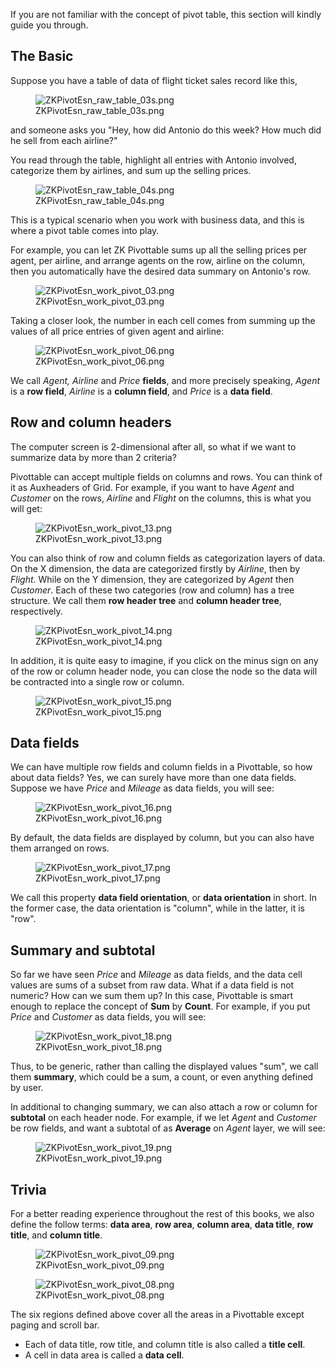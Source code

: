 If you are not familiar with the concept of pivot table, this section
will kindly guide you through.

## The Basic

Suppose you have a table of data of flight ticket sales record like
this,

<figure>
<img src="images/ZKPivotEsn_raw_table_03s.png"
title="ZKPivotEsn_raw_table_03s.png" />
<figcaption>ZKPivotEsn_raw_table_03s.png</figcaption>
</figure>

and someone asks you "Hey, how did Antonio do this week? How much did he
sell from each airline?"

You read through the table, highlight all entries with Antonio involved,
categorize them by airlines, and sum up the selling prices.

<figure>
<img src="images/ZKPivotEsn_raw_table_04s.png"
title="ZKPivotEsn_raw_table_04s.png" />
<figcaption>ZKPivotEsn_raw_table_04s.png</figcaption>
</figure>

This is a typical scenario when you work with business data, and this is
where a pivot table comes into play.

For example, you can let ZK Pivottable sums up all the selling prices
per agent, per airline, and arrange agents on the row, airline on the
column, then you automatically have the desired data summary on
Antonio's row.

<figure>
<img src="images/ZKPivotEsn_work_pivot_03.png"
title="ZKPivotEsn_work_pivot_03.png" />
<figcaption>ZKPivotEsn_work_pivot_03.png</figcaption>
</figure>

Taking a closer look, the number in each cell comes from summing up the
values of all price entries of given agent and airline:

<figure>
<img src="images/ZKPivotEsn_work_pivot_06.png"
title="ZKPivotEsn_work_pivot_06.png" />
<figcaption>ZKPivotEsn_work_pivot_06.png</figcaption>
</figure>

We call *Agent, Airline* and *Price* **fields**, and more precisely
speaking, *Agent* is a **row field**, *Airline* is a **column field**,
and *Price* is a **data field**.

## Row and column headers

The computer screen is 2-dimensional after all, so what if we want to
summarize data by more than 2 criteria?

Pivottable can accept multiple fields on columns and rows. You can think
of it as Auxheaders of Grid. For example, if you want to have *Agent*
and *Customer* on the rows, *Airline* and *Flight* on the columns, this
is what you will get:

<figure>
<img src="images/ZKPivotEsn_work_pivot_13.png"
title="ZKPivotEsn_work_pivot_13.png" />
<figcaption>ZKPivotEsn_work_pivot_13.png</figcaption>
</figure>

You can also think of row and column fields as categorization layers of
data. On the X dimension, the data are categorized firstly by *Airline*,
then by *Flight*. While on the Y dimension, they are categorized by
*Agent* then *Customer*. Each of these two categories (row and column)
has a tree structure. We call them **row header tree** and **column
header tree**, respectively.

<figure>
<img src="images/ZKPivotEsn_work_pivot_14.png"
title="ZKPivotEsn_work_pivot_14.png" />
<figcaption>ZKPivotEsn_work_pivot_14.png</figcaption>
</figure>

In addition, it is quite easy to imagine, if you click on the minus sign
on any of the row or column header node, you can close the node so the
data will be contracted into a single row or column.

<figure>
<img src="images/ZKPivotEsn_work_pivot_15.png"
title="ZKPivotEsn_work_pivot_15.png" />
<figcaption>ZKPivotEsn_work_pivot_15.png</figcaption>
</figure>

## Data fields

We can have multiple row fields and column fields in a Pivottable, so
how about data fields? Yes, we can surely have more than one data
fields. Suppose we have *Price* and *Mileage* as data fields, you will
see:

<figure>
<img src="images/ZKPivotEsn_work_pivot_16.png"
title="ZKPivotEsn_work_pivot_16.png" />
<figcaption>ZKPivotEsn_work_pivot_16.png</figcaption>
</figure>

By default, the data fields are displayed by column, but you can also
have them arranged on rows.

<figure>
<img src="images/ZKPivotEsn_work_pivot_17.png"
title="ZKPivotEsn_work_pivot_17.png" />
<figcaption>ZKPivotEsn_work_pivot_17.png</figcaption>
</figure>

We call this property **data field orientation**, or **data
orientation** in short. In the former case, the data orientation is
"column", while in the latter, it is "row".

## Summary and subtotal

So far we have seen *Price* and *Mileage* as data fields, and the data
cell values are sums of a subset from raw data. What if a data field is
not numeric? How can we sum them up? In this case, Pivottable is smart
enough to replace the concept of **Sum** by **Count**. For example, if
you put *Price* and *Customer* as data fields, you will see:

<figure>
<img src="images/ZKPivotEsn_work_pivot_18.png"
title="ZKPivotEsn_work_pivot_18.png" />
<figcaption>ZKPivotEsn_work_pivot_18.png</figcaption>
</figure>

Thus, to be generic, rather than calling the displayed values "sum", we
call them **summary**, which could be a sum, a count, or even anything
defined by user.

In additional to changing summary, we can also attach a row or column
for **subtotal** on each header node. For example, if we let *Agent* and
*Customer* be row fields, and want a subtotal of as **Average** on
*Agent* layer, we will see:

<figure>
<img src="images/ZKPivotEsn_work_pivot_19.png"
title="ZKPivotEsn_work_pivot_19.png" />
<figcaption>ZKPivotEsn_work_pivot_19.png</figcaption>
</figure>

## Trivia

For a better reading experience throughout the rest of this books, we
also define the follow terms: **data area**, **row area**, **column
area**, **data title**, **row title**, and **column title**.

<figure>
<img src="images/ZKPivotEsn_work_pivot_09.png"
title="ZKPivotEsn_work_pivot_09.png" />
<figcaption>ZKPivotEsn_work_pivot_09.png</figcaption>
</figure>

<figure>
<img src="images/ZKPivotEsn_work_pivot_08.png"
title="ZKPivotEsn_work_pivot_08.png" />
<figcaption>ZKPivotEsn_work_pivot_08.png</figcaption>
</figure>

The six regions defined above cover all the areas in a Pivottable except
paging and scroll bar.

- Each of data title, row title, and column title is also called a
  **title cell**.
- A cell in data area is called a **data cell**.

#
